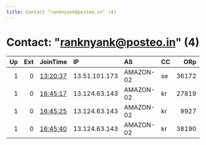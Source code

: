 ```yaml
---
title: Contact "ranknyank@posteo.in" (4)
---
```


# Contact: "ranknyank@posteo.in" (4)

|   Up |   Ext | JoinTime                                                                                              | IP            | AS        | CC   |   ORp |   Dirp | OS    | Version   | Nickname          |   eFamMembers |
|-----:|------:|:------------------------------------------------------------------------------------------------------|:--------------|:----------|:-----|------:|-------:|:------|:----------|:------------------|--------------:|
|    1 |     0 | [13:20:37](https://nusenu.github.io/OrNetStats/w/relay/5F5CD7F98DB7441322D349B44266C2F594F76BE2.html) | 13.51.101.173 | AMAZON-02 | se   | 36172 |      0 | Linux | 0.4.7.13  | nottheSAVAK       |             1 |
|    1 |     0 | [16:45:17](https://nusenu.github.io/OrNetStats/w/relay/5ABA38F755B04A10112E515A32591C39CF0A6B2B.html) | 13.124.63.143 | AMAZON-02 | kr   | 27819 |      0 | Linux | 0.4.7.13  | thankcapitalism   |             1 |
|    1 |     0 | [16:45:25](https://nusenu.github.io/OrNetStats/w/relay/1043A4900871AB4E60F350BC0447F192982070D5.html) | 13.124.63.143 | AMAZON-02 | kr   |  9927 |      0 | Linux | 0.4.7.13  | HIMARSlove        |             1 |
|    1 |     0 | [16:45:40](https://nusenu.github.io/OrNetStats/w/relay/72BFCE2B5836B09A49245E75168D5A124796A717.html) | 13.124.63.143 | AMAZON-02 | kr   | 38190 |      0 | Linux | 0.4.7.13  | theconfigeditedme |             1 |
